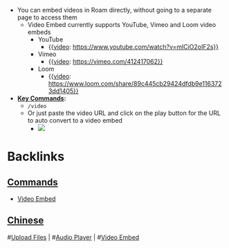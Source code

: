 - You can embed videos in Roam directly, without going to a separate page to access them
    - Video Embed currently supports YouTube, Vimeo and Loom video embeds 
        - YouTube
            - {{[video](<video.md>): https://www.youtube.com/watch?v=mlCiO2oIF2s}}
        - Vimeo 
            - {{[video](<video.md>): https://vimeo.com/412417062}}
        - Loom
            - {{[video](<video.md>): https://www.loom.com/share/89c445cb29424dfdb9e1163723dd1405}}
- **[Key Commands](<Key Commands.md>):**
    - `/video`
    - Or just paste the video URL and click on the play button for the URL to auto convert to a video embed  
        - ![](https://firebasestorage.googleapis.com/v0/b/firescript-577a2.appspot.com/o/imgs%2Fapp%2Fhelp-documentation%2FnPe_IDkfH6.gif?alt=media&token=0ea93260-9fe4-4e7d-9c45-adf2f698328a)

# Backlinks
## [ Commands](< Commands.md>)
- [Video Embed](<Video Embed.md>)

## [Chinese](<Chinese.md>)
#[Upload Files](<Upload Files.md>) | #[Audio Player](<Audio Player.md>) | #[Video Embed](<Video Embed.md>)

